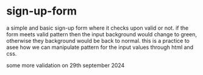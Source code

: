 # sign-up-form

a simple and basic sign-up form where it checks upon valid or not.
if the form meets valid pattern then the input background would change to green, otherwise they background would be back to normal.
this is a practice to asee how we can manipulate pattern for the input values through html and css.

some more validation on 29th september 2024